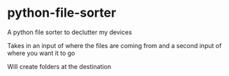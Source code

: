 # python-file-sorter
A python file sorter to declutter my devices

Takes in an input of where the files are coming from 
and a second input of where you want it to go

Will create folders at the destination
